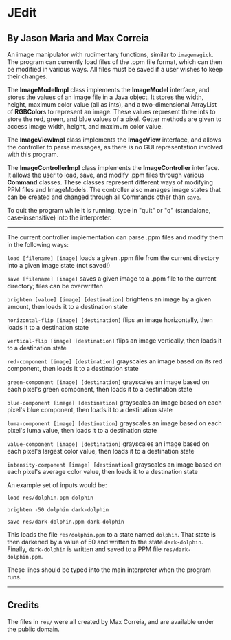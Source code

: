 # JEdit
## By Jason Maria and Max Correia

An image manipulator with rudimentary functions, similar to `imagemagick`. The program can currently load files of the .ppm file format, which can then be modified in various ways.
All files must be saved if a user wishes to keep their changes.

The **ImageModelImpl** class implements the **ImageModel** interface, and stores the values of an image file in a Java object.
It stores the width, height, maximum color value (all as ints), and a two-dimensional ArrayList of **RGBColor**s to represent an image. These values represent three ints to store the red, green, and blue values of a pixel.
Getter methods are given to access image width, height, and maximum color value.

The **ImageViewImpl** class implements the **ImageView** interface, and allows the controller to parse messages, as there is no GUI representation involved with this program.

The **ImageControllerImpl** class implements the **ImageController** interface. It allows the user to load, save, and modify .ppm files through various **Command** classes. These classes represent different ways of modifying PPM files and ImageModels. The controller also manages image states that can be created and changed through all Commands other than `save`.

To quit the program while it is running, type in "quit" or "q" (standalone, case-insensitive) into the interpreter.

___

The current controller implementation can parse .ppm files and modify them in the following ways:

`load [filename] [image]` loads a given .ppm file from the current directory into a given image state (not saved!)

`save [filename] [image]` saves a given image to a .ppm file to the current directory; files can be overwritten

`brighten [value] [image] [destination]` brightens an image by a given amount, then loads it to a destination state

`horizontal-flip [image] [destination]` flips an image horizontally, then loads it to a destination state

`vertical-flip [image] [destination]` flips an image vertically, then loads it to a destination state

`red-component [image] [destination]` grayscales an image based on its red component, then loads it to a destination state

`green-component [image] [destination]` grayscales an image based on each pixel's green component, then loads it to a destination state

`blue-component [image] [destination]` grayscales an image based on each pixel's blue component, then loads it to a destination state

`luma-component [image] [destination]` grayscales an image based on each pixel's luma value, then loads it to a destination state

`value-component [image] [destination]` grayscales an image based on each pixel's largest color value, then loads it to a destination state

`intensity-component [image] [destination]` grayscales an image based on each pixel's average color value, then loads it to a destination state

An example set of inputs would be:

`load res/dolphin.ppm dolphin`

`brighten -50 dolphin dark-dolphin`

`save res/dark-dolphin.ppm dark-dolphin`

This loads the file `res/dolphin.ppm` to a state named `dolphin`. That state is then darkened by a value of 50 and written to the state `dark-dolphin`. Finally, `dark-dolphin` is written and saved to a PPM file `res/dark-dolphin.ppm`.

These lines should be typed into the main interpreter when the program runs.

___

## Credits

The files in `res/` were all created by Max Correia, and are available under the public domain.
